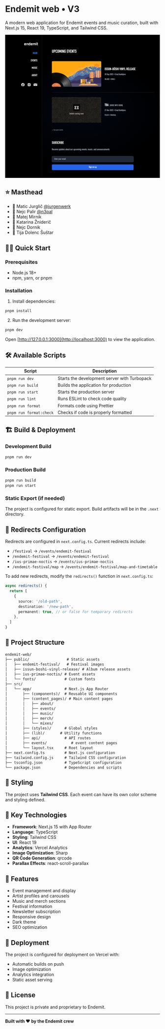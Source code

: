 # Endemit web • V3

A modern web application for Endemit events and music curation, built with Next.js 15, React 19, TypeScript, and Tailwind CSS.

![Endemit web home screen](public/images/project-screenshot.png)

## ⭐ Masthead

- 👾 Matic Jurglič [@jurgenwerk](https://github.com/jurgenwerk)
- 👾 Nejc Palir [@n3pal](https://github.com/n3pal)
- 📝 Matej Mirnik
- 📝 Katarina Žniderič
- 🎨 Nejc Dornik
- 🎨 Tija Dolenc Šuštar

## 🧑‍🚀 Quick Start

### Prerequisites

- Node.js 18+ 
- npm, yarn, or pnpm

### Installation

1. Install dependencies:
```bash
pnpm install
```

2. Run the development server:
```bash
pnpm dev
```

Open [http://127.0.0.1:3000](http://localhost:3000) to view the application.

## 🛠️ Available Scripts

| Script                  | Description |
|-------------------------|-------------|
| `pnpm run dev`          | Starts the development server with Turbopack |
| `pnpm run build`        | Builds the application for production |
| `pnpm run start`        | Starts the production server |
| `pnpm run lint`         | Runs ESLint to check code quality |
| `pnpm run format`       | Formats code using Prettier |
| `pnpm run format:check` | Checks if code is properly formatted |

## 🏗️ Build & Deployment

### Development Build
```bash
pnpm run dev
```

### Production Build
```bash
pnpm run build
pnpm run start
```

### Static Export (if needed)
The project is configured for static export. Build artifacts will be in the `.next` directory.

## 🔀 Redirects Configuration

Redirects are configured in `next.config.ts`. Current redirects include:

- `/festival` → `/events/endemit-festival`
- `/endemit-festival` → `/events/endemit-festival`
- `/ius-primae-noctis` → `/events/ius-primae-noctis`
- `/endemit-festival/map` → `/events/endemit-festival/map-and-timetable`

To add new redirects, modify the `redirects()` function in `next.config.ts`:

```typescript
async redirects() {
  return [
    {
      source: '/old-path',
      destination: '/new-path',
      permanent: true, // or false for temporary redirects
    },
  ]
}
```

## 📁 Project Structure

```
endemit-web/
├── public/                 # Static assets
│   ├── endemit-festival/   # Festival images
│   ├── issun-boshi-vinyl-release/ # Album release assets
│   ├── ius-primae-noctis/ # Event assets
│   └── fonts/             # Custom fonts
├── src/
│   └── app/               # Next.js App Router
│       ├── (components)/  # Reusable UI components
│       ├── (content_pages)/ # Main content pages
│       │   ├── about/
│       │   ├── events/
│       │   ├── music/
│       │   ├── merch/
│       │   └── mixes/
│       ├── (styles)/      # Global styles
|       ├── (lib)/       # Utility functions  
│       ├── api/           # API routes
│       ├── events/           # event content pages
│       └── layout.tsx     # Root layout
├── next.config.ts         # Next.js configuration
├── tailwind.config.js     # Tailwind CSS configuration
├── tsconfig.json          # TypeScript configuration
└── package.json           # Dependencies and scripts
```

## 🎨 Styling

The project uses **Tailwind CSS**. Each event can have its own color scheme and styling defined. 

## 🔧 Key Technologies

- **Framework**: Next.js 15 with App Router
- **Language**: TypeScript
- **Styling**: Tailwind CSS
- **UI**: React 19
- **Analytics**: Vercel Analytics
- **Image Optimization**: Sharp
- **QR Code Generation**: qrcode
- **Parallax Effects**: react-scroll-parallax

## 📱 Features

- Event management and display
- Artist profiles and carousels
- Music and merch sections
- Festival information
- Newsletter subscription
- Responsive design
- Dark theme
- SEO optimization

## 🚀 Deployment

The project is configured for deployment on Vercel with:
- Automatic builds on push
- Image optimization
- Analytics integration
- Static asset serving

## 📄 License

This project is private and proprietary to Endemit.

---

**Built with ❤️ by the Endemit crew**
